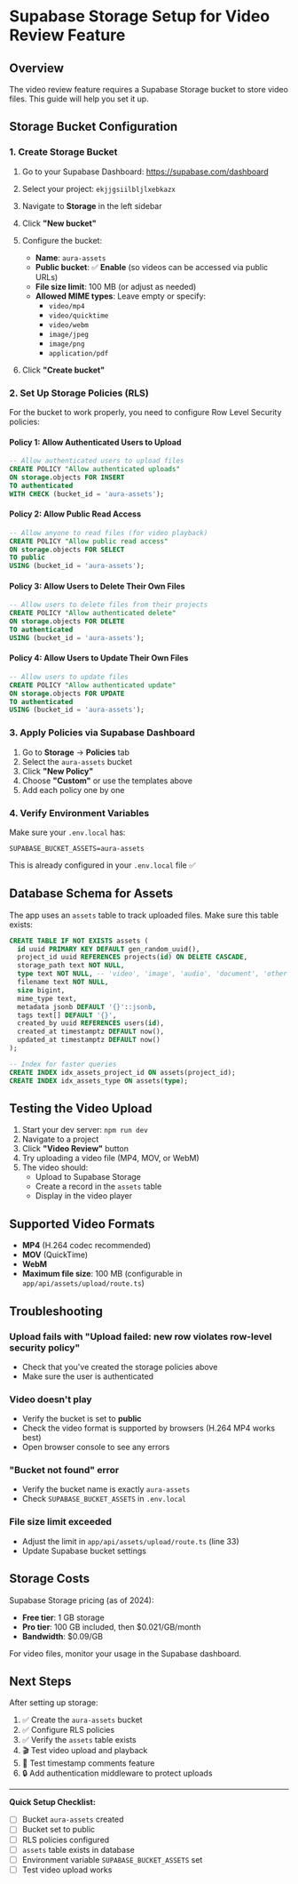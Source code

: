 # Supabase Storage Setup for Video Review Feature

## Overview
The video review feature requires a Supabase Storage bucket to store video files. This guide will help you set it up.

## Storage Bucket Configuration

### 1. Create Storage Bucket

1. Go to your Supabase Dashboard: https://supabase.com/dashboard
2. Select your project: `ekjjgsiilbljlxebkazx`
3. Navigate to **Storage** in the left sidebar
4. Click **"New bucket"**
5. Configure the bucket:
   - **Name**: `aura-assets`
   - **Public bucket**: ✅ **Enable** (so videos can be accessed via public URLs)
   - **File size limit**: 100 MB (or adjust as needed)
   - **Allowed MIME types**: Leave empty or specify:
     - `video/mp4`
     - `video/quicktime`
     - `video/webm`
     - `image/jpeg`
     - `image/png`
     - `application/pdf`

6. Click **"Create bucket"**

### 2. Set Up Storage Policies (RLS)

For the bucket to work properly, you need to configure Row Level Security policies:

#### Policy 1: Allow Authenticated Users to Upload
```sql
-- Allow authenticated users to upload files
CREATE POLICY "Allow authenticated uploads"
ON storage.objects FOR INSERT
TO authenticated
WITH CHECK (bucket_id = 'aura-assets');
```

#### Policy 2: Allow Public Read Access
```sql
-- Allow anyone to read files (for video playback)
CREATE POLICY "Allow public read access"
ON storage.objects FOR SELECT
TO public
USING (bucket_id = 'aura-assets');
```

#### Policy 3: Allow Users to Delete Their Own Files
```sql
-- Allow users to delete files from their projects
CREATE POLICY "Allow authenticated delete"
ON storage.objects FOR DELETE
TO authenticated
USING (bucket_id = 'aura-assets');
```

#### Policy 4: Allow Users to Update Their Own Files
```sql
-- Allow users to update files
CREATE POLICY "Allow authenticated update"
ON storage.objects FOR UPDATE
TO authenticated
USING (bucket_id = 'aura-assets');
```

### 3. Apply Policies via Supabase Dashboard

1. Go to **Storage** → **Policies** tab
2. Select the `aura-assets` bucket
3. Click **"New Policy"**
4. Choose **"Custom"** or use the templates above
5. Add each policy one by one

### 4. Verify Environment Variables

Make sure your `.env.local` has:

```env
SUPABASE_BUCKET_ASSETS=aura-assets
```

This is already configured in your `.env.local` file ✅

## Database Schema for Assets

The app uses an `assets` table to track uploaded files. Make sure this table exists:

```sql
CREATE TABLE IF NOT EXISTS assets (
  id uuid PRIMARY KEY DEFAULT gen_random_uuid(),
  project_id uuid REFERENCES projects(id) ON DELETE CASCADE,
  storage_path text NOT NULL,
  type text NOT NULL, -- 'video', 'image', 'audio', 'document', 'other'
  filename text NOT NULL,
  size bigint,
  mime_type text,
  metadata jsonb DEFAULT '{}'::jsonb,
  tags text[] DEFAULT '{}',
  created_by uuid REFERENCES users(id),
  created_at timestamptz DEFAULT now(),
  updated_at timestamptz DEFAULT now()
);

-- Index for faster queries
CREATE INDEX idx_assets_project_id ON assets(project_id);
CREATE INDEX idx_assets_type ON assets(type);
```

## Testing the Video Upload

1. Start your dev server: `npm run dev`
2. Navigate to a project
3. Click **"Video Review"** button
4. Try uploading a video file (MP4, MOV, or WebM)
5. The video should:
   - Upload to Supabase Storage
   - Create a record in the `assets` table
   - Display in the video player

## Supported Video Formats

- **MP4** (H.264 codec recommended)
- **MOV** (QuickTime)
- **WebM**
- **Maximum file size**: 100 MB (configurable in `app/api/assets/upload/route.ts`)

## Troubleshooting

### Upload fails with "Upload failed: new row violates row-level security policy"
- Check that you've created the storage policies above
- Make sure the user is authenticated

### Video doesn't play
- Verify the bucket is set to **public**
- Check the video format is supported by browsers (H.264 MP4 works best)
- Open browser console to see any errors

### "Bucket not found" error
- Verify the bucket name is exactly `aura-assets`
- Check `SUPABASE_BUCKET_ASSETS` in `.env.local`

### File size limit exceeded
- Adjust the limit in `app/api/assets/upload/route.ts` (line 33)
- Update Supabase bucket settings

## Storage Costs

Supabase Storage pricing (as of 2024):
- **Free tier**: 1 GB storage
- **Pro tier**: 100 GB included, then $0.021/GB/month
- **Bandwidth**: $0.09/GB

For video files, monitor your usage in the Supabase dashboard.

## Next Steps

After setting up storage:
1. ✅ Create the `aura-assets` bucket
2. ✅ Configure RLS policies
3. ✅ Verify the `assets` table exists
4. 🎬 Test video upload and playback
5. 💬 Test timestamp comments feature
6. 🔒 Add authentication middleware to protect uploads

---

**Quick Setup Checklist:**
- [ ] Bucket `aura-assets` created
- [ ] Bucket set to public
- [ ] RLS policies configured
- [ ] `assets` table exists in database
- [ ] Environment variable `SUPABASE_BUCKET_ASSETS` set
- [ ] Test video upload works
